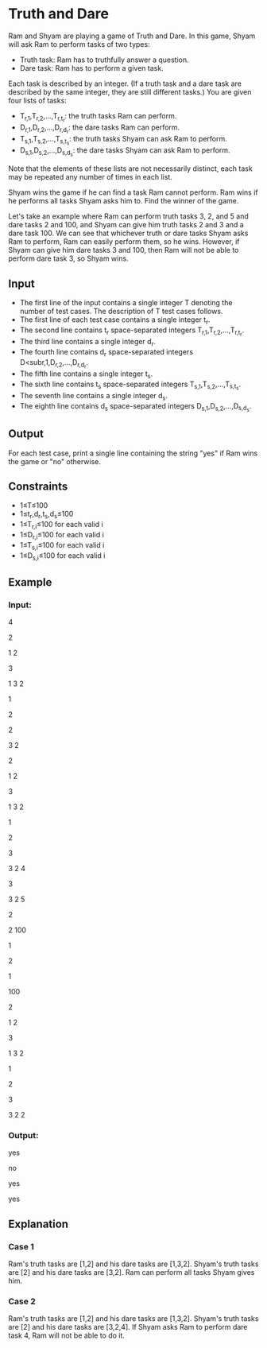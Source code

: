 # Truth and Dare

Ram and Shyam are playing a game of Truth and Dare. 
In this game, Shyam will ask Ram to perform tasks of two types:

- Truth task: Ram has to truthfully answer a question.
- Dare task: Ram has to perform a given task.

Each task is described by an integer. 
(If a truth task and a dare task are described by the same integer, they are still different tasks.) 
You are given four lists of tasks:

- T<sub>r,1</sub>,T<sub>r,2</sub>,…,T<sub>r,t<sub>r</sub></sub>: the truth tasks Ram can perform.
- D<sub>r,1</sub>,D<sub>r,2</sub>,…,D<sub>r,d<sub>r</sub></sub>: the dare tasks Ram can perform.
- T<sub>s,1</sub>,T<sub>s,2</sub>,…,T<sub>s,t<sub>s</sub></sub>: the truth tasks Shyam can ask Ram to perform.
- D<sub>s,1</sub>,D<sub>s,2</sub>,…,D<sub>s,d<sub>s</sub></sub>: the dare tasks Shyam can ask Ram to perform.

Note that the elements of these lists are not necessarily distinct, each task may be repeated any number of times in each list.

Shyam wins the game if he can find a task Ram cannot perform. 
Ram wins if he performs all tasks Shyam asks him to. Find the winner of the game.

Let's take an example where Ram can perform truth tasks 3, 2, and 5 and dare tasks 2 and 100, and Shyam can give him truth tasks 2 and 3 and a dare task 100. 
We can see that whichever truth or dare tasks Shyam asks Ram to perform, Ram can easily perform them, so he wins. 
However, if Shyam can give him dare tasks 3 and 100, then Ram will not be able to perform dare task 3, so Shyam wins.

## Input

- The first line of the input contains a single integer T denoting the number of test cases. The description of T test cases follows.
- The first line of each test case contains a single integer t<sub>r</sub>.
- The second line contains t<sub>r</sub> space-separated integers T<sub>r,1</sub>,T<sub>r,2</sub>,…,T<sub>r,t<sub>r</sub></sub>.
- The third line contains a single integer d<sub>r</sub>.
- The fourth line contains d<sub>r</sub> space-separated integers D<subr,1</sub>,D<sub>r,2</sub>,…,D<sub>r,d<sub>r</sub></sub>.
- The fifth line contains a single integer t<sub>s</sub>.
- The sixth line contains t<sub>s</sub> space-separated integers T<sub>s,1</sub>,T<sub>s,2</sub>,…,T<sub>s,t<sub>s</sub></sub>.
- The seventh line contains a single integer d<sub>s</sub>.
- The eighth line contains d<sub>s</sub> space-separated integers D<sub>s,1</sub>,D<sub>s,2</sub>,…,D<sub>s,d<sub>s</sub></sub>.

## Output

For each test case, print a single line containing the string "yes" if Ram wins the game or "no" otherwise.

## Constraints

- 1≤T≤100
- 1≤t<sub>r</sub>,d<sub>r</sub>,t<sub>s</sub>,d<sub>s</sub>≤100
- 1≤T<sub>r,i</sub>≤100 for each valid i
- 1≤D<sub>r,i</sub>≤100 for each valid i
- 1≤T<sub>s,i</sub>≤100 for each valid i
- 1≤D<sub>s,i</sub>≤100 for each valid i

## Example

### Input:

4

2

1 2

3

1 3 2

1

2

2

3 2

2

1 2

3

1 3 2

1

2

3

3 2 4

3

3 2 5

2

2 100

1

2

1

100

2

1 2

3

1 3 2

1

2

3

3 2 2

### Output:

yes

no

yes

yes

## Explanation

### Case 1

Ram's truth tasks are [1,2] and his dare tasks are [1,3,2]. 
Shyam's truth tasks are [2] and his dare tasks are [3,2]. 
Ram can perform all tasks Shyam gives him.

### Case 2

Ram's truth tasks are [1,2] and his dare tasks are [1,3,2]. 
Shyam's truth tasks are [2] and his dare tasks are [3,2,4]. 
If Shyam asks Ram to perform dare task 4, Ram will not be able to do it.

